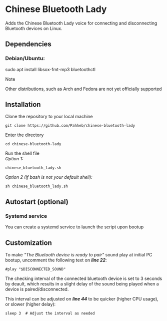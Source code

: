 # Chinese Bluetooth Lady
Adds the Chinese Bluetooth Lady voice for connecting and disconnecting Bluetooth devices on Linux.


## Dependencies

### Debian/Ubuntu:
sudo apt install libsox-fmt-mp3 bluetoothctl

> [!NOTE]
> Other distributions, such as Arch and Fedora are not yet officially supported


## Installation
Clone the repository to your local machine
```
git clone https://github.com/Pahheb/chinese-bluetooth-lady
```
Enter the directory
```
cd chinese-bluetooth-lady
```
Run the shell file  
*Option 1:*
```
chinese_bluetooth_lady.sh
```
*Option 2 (If bash is not your default shell):*
```
sh chinese_bluetooth_lady.sh
```

## Autostart (optional)
### Systemd service
You can create a systemd service to launch the script upon bootup


## Customization
To make *"The Bluetooth device is ready to pair"* sound play at initial PC bootup, uncomment the following text on ***line 22***:
```
#play "$DISCONNECTED_SOUND"
```
The checking interval of the connected bluetooth device is set to 3 seconds by deault, which results in a slight delay of the sound being played when a device is paired/disconnected.

This interval can be adjusted on ***line 44*** to be quicker (higher CPU usage), or slower (higher delay):
```
sleep 3  # Adjust the interval as needed
```

